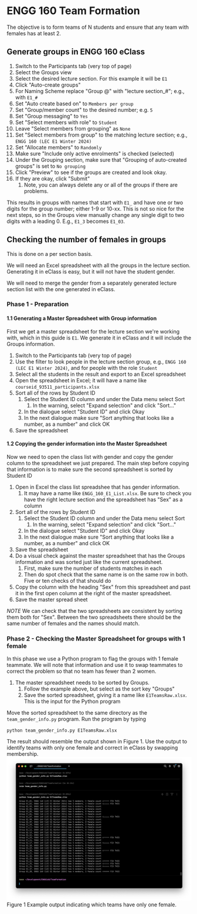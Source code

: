 # ENGG 160 Team Formation
The objective is to form teams of N students and ensure that any team with females has at least 2.

## Generate groups in ENGG 160 eClass

1. Switch to the Participants tab (very top of page)
2. Select the Groups view
3. Select the desired lecture section. For this example it will be `E1`
4. Click "Auto-create groups"
5. For Naming Scheme replace "Group @" with "lecture section\_#"; e.g., with `E1_#`
6. Set "Auto create based on" to `Members per group`
7. Set "Group/member count" to the desired number; e.g. `5`
8. Set "Group messaging" to `Yes`
9. Set "Select members with role" to `Student`
10. Leave "Select members from grouping" as `None`
11. Set "Select members from group" to the matching lecture section; e.g., `ENGG 160 (LEC E1 Winter 2024)`
12. Set "Allocate members" to `Randomly`
13. Make sure "Include only active enrolments" is checked (selected)
14. Under the Grouping section, make sure that "Grouping of auto-created groups" is set to `No grouping`
15. Click "Preview" to see if the groups are created and look okay.
16. If they are okay, click "Submit"
	1. Note, you can always delete any or all of the groups if there are problems.

This results in groups with names that start with `E1_` and have one or two digits for the group number; either 1-9 or 10-xx. This is not so nice for the next steps, so in the Groups view manually change any single digit to two digits with a leading 0. E.g., `E1_3` becomes `E1_03`.


## Checking the number of females in groups
This is done on a per section basis.

We will need an Excel spreadsheet with all the groups in the lecture section. Generating it in eClass is easy, but it will not have the student gender.

We will need to merge the gender from a separately generated lecture section list with the one generated in eClass.

### Phase 1 - Preparation

#### 1.1 Generating a Master Spreadsheet with Group information
First we get a master spreadsheet for the lecture section we're working with, which in this guide is `E1`. We generate it in eClass and it will include the Groups information.
1. Switch to the Participants tab (very top of page)
2. Use the filter to look people in the lecture section group, e.g., `ENGG 160 (LEC E1 Winter 2024)`, and for people with the role `Student`
3. Select all the students in the result and export to an Excel spreadsheet
4. Open the spreadsheet in Excel; it will have a name like `courseid_93511_participants.xlsx`
5. Sort all of the rows by Student ID
	1. Select the Student ID column and under the Data menu select Sort
		1. In the warning, select "Expand selection" and click "Sort..."
	2. In the dialogue select "Student ID" and click Okay
	3. In the next dialogue make sure "Sort anything that looks like a number, as a number" and click OK
6. Save the spreadsheet

#### 1.2 Copying the gender information into the Master Spreadsheet
Now we need to open the class list with gender and copy the gender column to the spreadsheet we just prepared. The main step before copying that information is to make sure the second spreadsheet is sorted by Student ID
1. Open in Excel the class list spreadshee that has gender information.
	1. It may have a name like `ENGG_160_E1_List.xlsx`. Be sure to check you have the right lecture section and the spreadsheet has "Sex" as a column
2. Sort all of the rows by Student ID
	1. Select the Student ID column and under the Data menu select Sort
		1. In the warning, select "Expand selection" and click "Sort..."
	2. In the dialogue select "Student ID" and click Okay
	3. In the next dialogue make sure "Sort anything that looks like a number, as a number" and click OK
6. Save the spreadsheet
7. Do a visual check against the master spreadsheet that has the Groups information and was sorted just like the current spreadsheet. 
	1. First, make sure the number of students matches in each
	2. Then do spot check that the same name is on the same row in both. Five or ten checks of that should do
8. Copy the column with the heading "Sex" from this spreadsheet and past it in the first open column at the right of the master spreadsheet. 
9. Save the master spread sheet

*NOTE* We can check that the two spreadsheets are consistent by sorting them both for "Sex". Between the two spreadsheets there should be the same number of females and the names should match.

### Phase 2 - Checking the Master Spreadsheet for groups with 1 female

In this phase we use a Python program to flag the groups with 1 female teammate. We will note that information and use it to swap teammates to correct the problem so that no team has fewer than 2 women.

1. The master spreadsheet needs to be sorted by Groups.
	1. Follow the example above, but select as the sort key "Groups"
	2. Save the sorted spreadsheet, giving it a name like `E1TeamsRaw.xlsx`. This is the input for the Python program

Move the sorted spreadsheet to the same directory as the `team_gender_info.py` program. 
Run the program by typing 
```
python team_gender_info.py E1TeamsRaw.xlsx
```
The result should resemble the output shown in Figure 1. Use the output to identify teams with only one female and correct in eClass by swapping membership.
![The output of the team_gender_info.py program](./images/output.png)
Figure 1 Example output indicating which teams have only one female.





	
